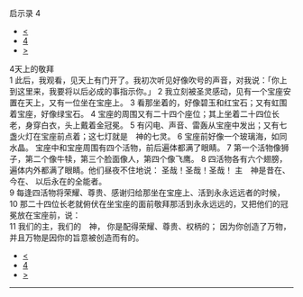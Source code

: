 ﻿





 启示录 4




* [<](bible/REV03.md)
* [4](bible/REV.md)
* [>](bible/REV05.md)



 
4天上的敬拜  
1 此后，我观看，见天上有门开了。我初次听见好像吹号的声音，对我说：「你上到这里来，我要将以后必成的事指示你。」 
2 我立刻被圣灵感动，见有一个宝座安置在天上，又有一位坐在宝座上。 
3 看那坐着的，好像碧玉和红宝石；又有虹围着宝座，好像绿宝石。 
4 宝座的周围又有二十四个座位；其上坐着二十四位长老，身穿白衣，头上戴着金冠冕。 
5 有闪电、声音、雷轰从宝座中发出；又有七盏火灯在宝座前点着；这七灯就是　神的七灵。 
6 宝座前好像一个玻璃海，如同水晶。 宝座中和宝座周围有四个活物，前后遍体都满了眼睛。 
7 第一个活物像狮子，第二个像牛犊，第三个脸面像人，第四个像飞鹰。 
8 四活物各有六个翅膀，遍体内外都满了眼睛。他们昼夜不住地说： 圣哉！圣哉！圣哉！ 主　神是昔在、今在、 以后永在的全能者。  
9 每逢四活物将荣耀、尊贵、感谢归给那坐在宝座上、活到永永远远者的时候， 
10 那二十四位长老就俯伏在坐宝座的面前敬拜那活到永永远远的，又把他们的冠冕放在宝座前，说：  
11 我们的主，我们的　神， 你是配得荣耀、尊贵、权柄的； 因为你创造了万物， 并且万物是因你的旨意被创造而有的。 
* [<](bible/REV03.md)
* [4](bible/REV.md)
* [>](bible/REV05.md)





---










